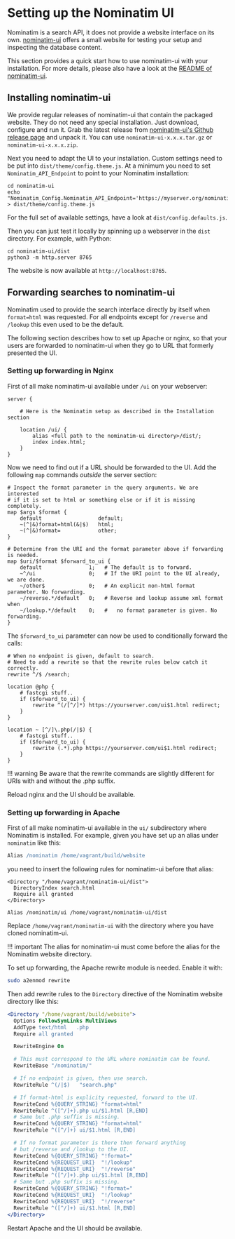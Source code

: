 # Setting up the Nominatim UI

Nominatim is a search API, it does not provide a website interface on its
own. [nominatim-ui](https://github.com/osm-search/nominatim-ui) offers a
small website for testing your setup and inspecting the database content.

This section provides a quick start how to use nominatim-ui with your
installation. For more details, please also have a look at the
[README of nominatim-ui](https://github.com/osm-search/nominatim-ui/blob/master/README.md).

## Installing nominatim-ui

We provide regular releases of nominatim-ui that contain the packaged website.
They do not need any special installation. Just download, configure
and run it. Grab the latest release from
[nominatim-ui's Github release page](https://github.com/osm-search/nominatim-ui/releases)
and unpack it. You can use `nominatim-ui-x.x.x.tar.gz` or `nominatim-ui-x.x.x.zip`.

Next you need to adapt the UI to your installation. Custom settings need to be
put into `dist/theme/config.theme.js`. At a minimum you need to
set `Nominatim_API_Endpoint` to point to your Nominatim installation:

    cd nominatim-ui
    echo "Nominatim_Config.Nominatim_API_Endpoint='https://myserver.org/nominatim/';" > dist/theme/config.theme.js

For the full set of available settings, have a look at `dist/config.defaults.js`.

Then you can just test it locally by spinning up a webserver in the `dist`
directory. For example, with Python:

    cd nominatim-ui/dist
    python3 -m http.server 8765

The website is now available at `http://localhost:8765`.

## Forwarding searches to nominatim-ui

Nominatim used to provide the search interface directly by itself when
`format=html` was requested. For all endpoints except for `/reverse` and
`/lookup` this even used to be the default.

The following section describes how to set up Apache or nginx, so that your
users are forwarded to nominatim-ui when they go to URL that formerly presented
the UI.

### Setting up forwarding in Nginx

First of all make nominatim-ui available under `/ui` on your webserver:

``` nginx
server {

    # Here is the Nominatim setup as described in the Installation section

    location /ui/ {
        alias <full path to the nominatim-ui directory>/dist/;
        index index.html;
    }
}
```

Now we need to find out if a URL should be forwarded to the UI. Add the
following `map` commands *outside* the server section:

``` nginx
# Inspect the format parameter in the query arguments. We are interested
# if it is set to html or something else or if it is missing completely.
map $args $format {
    default                  default;
    ~(^|&)format=html(&|$)   html;
    ~(^|&)format=            other;
}

# Determine from the URI and the format parameter above if forwarding is needed.
map $uri/$format $forward_to_ui {
    default               1;   # The default is to forward.
    ~^/ui                 0;   # If the URI point to the UI already, we are done.
    ~/other$              0;   # An explicit non-html format parameter. No forwarding.
    ~/reverse.*/default   0;   # Reverse and lookup assume xml format when
    ~/lookup.*/default    0;   #   no format parameter is given. No forwarding.
}
```

The `$forward_to_ui` parameter can now be used to conditionally forward the
calls:

```
# When no endpoint is given, default to search.
# Need to add a rewrite so that the rewrite rules below catch it correctly.
rewrite ^/$ /search;

location @php {
    # fastcgi stuff..
    if ($forward_to_ui) {
        rewrite ^(/[^/]*) https://yourserver.com/ui$1.html redirect;
    }
}

location ~ [^/]\.php(/|$) {
    # fastcgi stuff..
    if ($forward_to_ui) {
        rewrite (.*).php https://yourserver.com/ui$1.html redirect;
    }
}
```

!!! warning
    Be aware that the rewrite commands are slightly different for URIs with and
    without the .php suffix.

Reload nginx and the UI should be available.

### Setting up forwarding in Apache

First of all make nominatim-ui available in the `ui/` subdirectory where
Nominatim is installed. For example, given you have set up an alias under
`nominatim` like this:

``` apache
Alias /nominatim /home/vagrant/build/website
```

you need to insert the following rules for nominatim-ui before that alias:

```
<Directory "/home/vagrant/nominatim-ui/dist">
  DirectoryIndex search.html
  Require all granted
</Directory>

Alias /nominatim/ui /home/vagrant/nominatim-ui/dist
```

Replace `/home/vagrant/nominatim-ui` with the directory where you have cloned
nominatim-ui.

!!! important
    The alias for nominatim-ui must come before the alias for the Nominatim
    website directory.

To set up forwarding, the Apache rewrite module is needed. Enable it with:

``` sh
sudo a2enmod rewrite
```

Then add rewrite rules to the `Directory` directive of the Nominatim website
directory like this:

``` apache
<Directory "/home/vagrant/build/website">
  Options FollowSymLinks MultiViews
  AddType text/html   .php
  Require all granted

  RewriteEngine On

  # This must correspond to the URL where nominatim can be found.
  RewriteBase "/nominatim/"

  # If no endpoint is given, then use search.
  RewriteRule ^(/|$)   "search.php"

  # If format-html is explicity requested, forward to the UI.
  RewriteCond %{QUERY_STRING} "format=html"
  RewriteRule ^([^/]+).php ui/$1.html [R,END]
  # Same but .php suffix is missing.
  RewriteCond %{QUERY_STRING} "format=html"
  RewriteRule ^([^/]+) ui/$1.html [R,END]

  # If no format parameter is there then forward anything
  # but /reverse and /lookup to the UI.
  RewriteCond %{QUERY_STRING} "!format="
  RewriteCond %{REQUEST_URI}  "!/lookup"
  RewriteCond %{REQUEST_URI}  "!/reverse"
  RewriteRule ^([^/]+).php ui/$1.html [R,END]
  # Same but .php suffix is missing.
  RewriteCond %{QUERY_STRING} "!format="
  RewriteCond %{REQUEST_URI}  "!/lookup"
  RewriteCond %{REQUEST_URI}  "!/reverse"
  RewriteRule ^([^/]+) ui/$1.html [R,END]
</Directory>
```

Restart Apache and the UI should be available.

